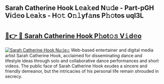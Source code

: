## Sarah Catherine Hook L𝚎a𝚔ed N𝚞𝚍e - Part-pGH Vi𝚍𝚎o L𝚎a𝚔s - H𝚘𝚝 O𝚗𝚕yf𝚊ns P𝚑𝚘tos uqI3L

# <h2><a href="http://kf4skr.oniu.top/?m=Sarah+Catherine+Hook">🔗👉 🔴 Sarah Catherine Hook P𝚑ot𝚘𝚜 V𝚒d𝚎o</a></h2>

[![Sarah Catherine Hook Nu𝚍e𝚜](https://i.imgur.com/0qMVB7G.gif)](http://kf4skr.oniu.top/?m=Sarah+Catherine+Hook)
Web-based entertainer and digital media artist Sarah Catherine Hook, acclaimed for disseminating dance and lifestyle ideas through solo and collaborative dance performances and short videos. The public face of Sarah Catherine Hook exudes a sincere and friendly demeanor, but the intricacies of his personal life remain shrouded in secrecy.  
